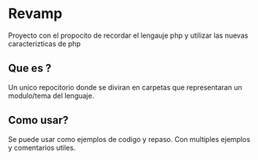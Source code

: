 # Revamp
Proyecto con el propocito de recordar el lengauje php y utilizar las nuevas caracterizticas de php 
## Que es ?
Un unico repocitorio donde se diviran en carpetas que representaran un modulo/tema del lenguaje.
## Como usar?
Se puede usar como ejemplos de codigo y repaso. Con multiples ejemplos y comentarios utiles.